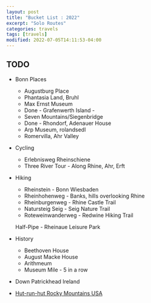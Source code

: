 ```yaml
---
layout: post
title: "Bucket List : 2022"
excerpt: "Solo Routes"
categories: travels
tags: [travels]
modified: 2022-07-05T14:11:53-04:00
---
```


## TODO


* Bonn Places
  * Augustburg Place
  * Phantasia Land, Bruhl
  * Max Ernst Museum
  * Done - Grafenwerth Island - 
  * Seven Mountains/Siegenbridge
  * Done - Rhondorf, Adenauer House
  * Arp Museum, rolandsedl
  * Romervilla, Ahr Valley

* Cycling
  * Erlebnisweg Rheinschiene
  * Three River Tour - Along Rhine, Ahr, Erft

* Hiking
  * Rheinstein - Bonn Wiesbaden
  * Rheinhohenweg - Banks, hills overlooking Rhine
  * Rheinburgenweg - Rhine Castle Trail
  * Natursteig Seig - Seig Nature Trail
  * Roteweinwanderweg - Redwine Hiking Trail

  Half-Pipe - Rheinaue Leisure Park

* History
  * Beethoven House
  * August Macke House
  * Arithmeum
  * Museum Mile - 5 in a row

* Down Patrickhead Ireland

* [Hut-run-hut Rocky Mountains USA](https://www.bloomberg.com/news/features/2019-07-11/hut-run-hut-is-best-rocky-mountain-backcountry-running-experience?srnd=premium-europe)

